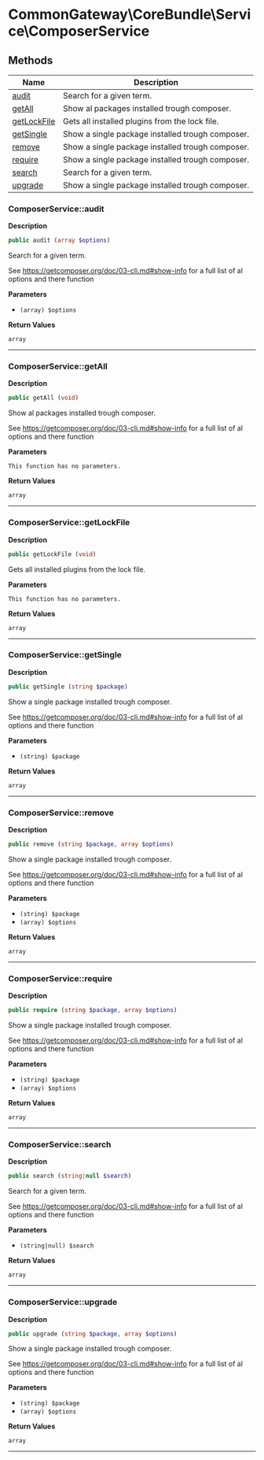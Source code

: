 # CommonGateway\CoreBundle\Service\ComposerService  







## Methods

| Name | Description |
|------|-------------|
|[audit](#composerserviceaudit)|Search for a given term.|
|[getAll](#composerservicegetall)|Show al packages installed trough composer.|
|[getLockFile](#composerservicegetlockfile)|Gets all installed plugins from the lock file.|
|[getSingle](#composerservicegetsingle)|Show a single package installed trough composer.|
|[remove](#composerserviceremove)|Show a single package installed trough composer.|
|[require](#composerservicerequire)|Show a single package installed trough composer.|
|[search](#composerservicesearch)|Search for a given term.|
|[upgrade](#composerserviceupgrade)|Show a single package installed trough composer.|




### ComposerService::audit  

**Description**

```php
public audit (array $options)
```

Search for a given term. 

See https://getcomposer.org/doc/03-cli.md#show-info for a full list of al options and there function 

**Parameters**

* `(array) $options`

**Return Values**

`array`




<hr />


### ComposerService::getAll  

**Description**

```php
public getAll (void)
```

Show al packages installed trough composer. 

See https://getcomposer.org/doc/03-cli.md#show-info for a full list of al options and there function 

**Parameters**

`This function has no parameters.`

**Return Values**

`array`




<hr />


### ComposerService::getLockFile  

**Description**

```php
public getLockFile (void)
```

Gets all installed plugins from the lock file. 

 

**Parameters**

`This function has no parameters.`

**Return Values**

`array`




<hr />


### ComposerService::getSingle  

**Description**

```php
public getSingle (string $package)
```

Show a single package installed trough composer. 

See https://getcomposer.org/doc/03-cli.md#show-info for a full list of al options and there function 

**Parameters**

* `(string) $package`

**Return Values**

`array`




<hr />


### ComposerService::remove  

**Description**

```php
public remove (string $package, array $options)
```

Show a single package installed trough composer. 

See https://getcomposer.org/doc/03-cli.md#show-info for a full list of al options and there function 

**Parameters**

* `(string) $package`
* `(array) $options`

**Return Values**

`array`




<hr />


### ComposerService::require  

**Description**

```php
public require (string $package, array $options)
```

Show a single package installed trough composer. 

See https://getcomposer.org/doc/03-cli.md#show-info for a full list of al options and there function 

**Parameters**

* `(string) $package`
* `(array) $options`

**Return Values**

`array`




<hr />


### ComposerService::search  

**Description**

```php
public search (string|null $search)
```

Search for a given term. 

See https://getcomposer.org/doc/03-cli.md#show-info for a full list of al options and there function 

**Parameters**

* `(string|null) $search`

**Return Values**

`array`




<hr />


### ComposerService::upgrade  

**Description**

```php
public upgrade (string $package, array $options)
```

Show a single package installed trough composer. 

See https://getcomposer.org/doc/03-cli.md#show-info for a full list of al options and there function 

**Parameters**

* `(string) $package`
* `(array) $options`

**Return Values**

`array`




<hr />


